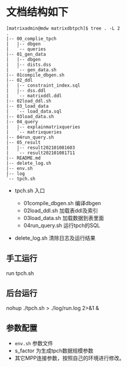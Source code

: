 # 文档结构如下
```
[matrixadmin@mdw matrixdbtpch]$ tree . -L 2
.
|-- 00_complie_tpch
|   |-- dbgen
|   `-- queries
|-- 01_gen_data
|   |-- dbgen
|   |-- dists.dss
|   `-- gen_data.sh
|-- 01compile_dbgen.sh
|-- 02_ddl
|   |-- constraint_index.sql
|   |-- dss.ddl
|   `-- matrixddl.ddl
|-- 02load_ddl.sh
|-- 03_load_data
|   `-- load_data.sql
|-- 03load_data.sh
|-- 04_query
|   |-- explainmatrixqueries
|   `-- matrixqueries
|-- 04run_query.sh
|-- 05_result
|   |-- result202101081603
|   `-- result202101081711
|-- README.md
|-- delete_log.sh
|-- env.sh
|-- log
`-- tpch.sh
```
- tpch.sh   入口
  - 01compile_dbgen.sh  编译dbgen
  - 02load_ddl.sh       加载表ddl及索引
  - 03load_data.sh      加载数据到表里面
  - 04run_query.sh      运行tpch的SQL
  
- delete_log.sh  清除日志及运行结果

## 手工运行
run tpch.sh

## 后台运行
nohup ./tpch.sh > ./log/run.log 2>&1 &

## 参数配置
 - `env.sh` 参数文件
 - s_factor 为生成tpch数据规模参数
 - 其它MPP连接参数，按照自己的环境进行修改。
